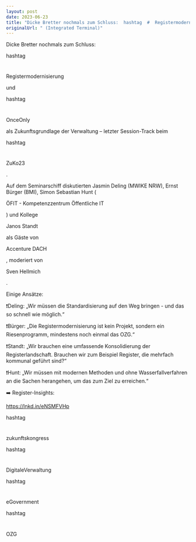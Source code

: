 ```yaml
---
layout: post
date: 2023-06-23
title: "Dicke Bretter nochmals zum Schluss:  hashtag  #  Registermodernisierung  und  hashtag  #  OnceOnly  als"
originalUrl: " (Integrated Terminal)"
---
```


Dicke Bretter nochmals zum Schluss:

hashtag

#

Registermodernisierung

und

hashtag

#

OnceOnly

als Zukunftsgrundlage der Verwaltung – letzter Session-Track beim

hashtag

#

ZuKo23

.

Auf dem Seminarschiff diskutierten Jasmin Deling (MWIKE NRW), Ernst Bürger (BMI), Simon Sebastian Hunt (

ÖFIT - Kompetenzzentrum Öffentliche IT

) und Kollege

Janos Standt

als Gäste von

Accenture DACH

, moderiert von

Sven Hellmich

.

Einige Ansätze:

❗️Deling: „Wir müssen die Standardisierung auf den Weg bringen - und das so schnell wie möglich.“

❗️Bürger: „Die Registermodernisierung ist kein Projekt, sondern ein Riesenprogramm, mindestens noch einmal das OZG.“

❗️Standt: „Wir brauchen eine umfassende Konsolidierung der Registerlandschaft. Brauchen wir zum Beispiel Register, die mehrfach kommunal geführt sind?“

❗️Hunt: „Wir müssen mit modernen Methoden und ohne Wasserfallverfahren an die Sachen herangehen, um das zum Ziel zu erreichen.“

➡️ Register-Insights:

https://lnkd.in/eNSMFVHp

hashtag

#

zukunftskongress

hashtag

#

DigitaleVerwaltung

hashtag

#

eGovernment

hashtag

#

OZG